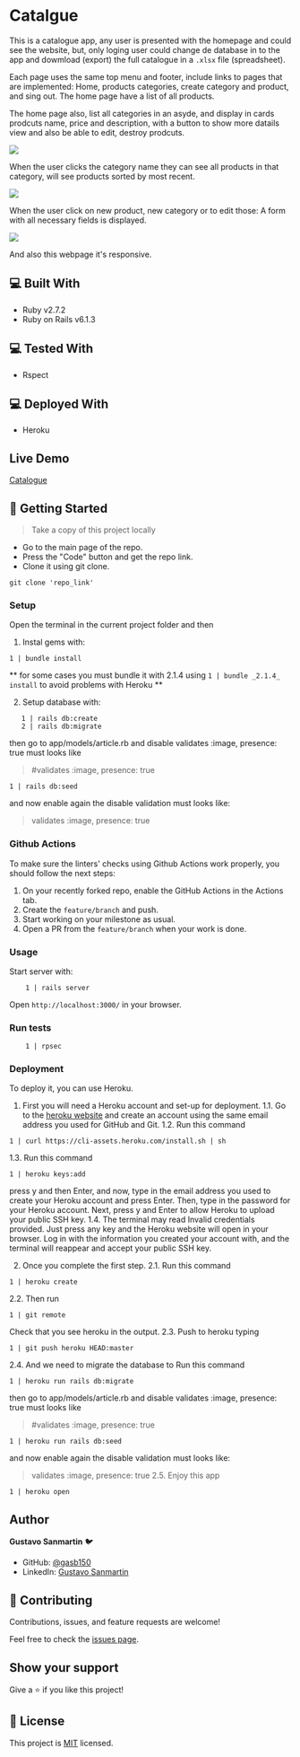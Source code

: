 # Catalgue
This is a catalogue app, any user is presented with the homepage and could see the website, but, only loging user could change de database in to the app and dowmload (export) the full catalogue in a `.xlsx` file (spreadsheet).

Each page uses the same top menu and footer, include links to pages that are implemented: Home, products categories, create category and product, and sing out. The home page have a list of all products.

  
The home page also, list all categories in an asyde, and display in cards prodcuts name, price and description, with a button to show more datails view and also be able to edit, destroy prodcuts.

   <img src="./app/assets/images/Home.jpg">


When the user clicks the category name they can see all products in that category, will see products sorted by most recent.

<img src="./app/assets/images/category_section.jpg">

When the user click on new product, new category or to edit those:
A form with all necessary fields is displayed.

<img src="./app/assets/images/new_product.jpg">

And also this webpage it's responsive.


## :computer: Built With

- Ruby v2.7.2
- Ruby on Rails v6.1.3

## :computer: Tested With
- Rspect

## :computer: Deployed With
- Heroku

## Live Demo

[Catalogue](https://guarded-eyrie-47853.herokuapp.com/)

## :wrench: Getting Started
> Take a copy of this project locally
- Go to the main page of the repo.
- Press the "Code" button and get the repo link.
- Clone it using git clone. 
```
git clone 'repo_link' 
```

### Setup
Open the terminal in the current project folder and then

1. Instal gems with:

```
1 | bundle install
```
** for some cases you must bundle it with 2.1.4 using ```1 | bundle _2.1.4_ install``` to avoid problems with Heroku **

2. Setup database with:

```
   1 | rails db:create
   2 | rails db:migrate
```
then go to app/models/article.rb and disable  validates :image, presence: true
must looks like 
>  #validates :image, presence: true
```
1 | rails db:seed
```
and now enable again the disable validation
must looks like:
>  validates :image, presence: true

### Github Actions

To make sure the linters' checks using Github Actions work properly, you should follow the next steps:

1. On your recently forked repo, enable the GitHub Actions in the Actions tab.
2. Create the `feature/branch` and push.
3. Start working on your milestone as usual.
4. Open a PR from the `feature/branch` when your work is done.

### Usage

Start server with:

```
    1 | rails server
```

Open `http://localhost:3000/` in your browser.

### Run tests

```
    1 | rpsec
```

### Deployment

To deploy it, you can use Heroku. 
1. First you will need a Heroku account and set-up for deployment.
1.1. Go to the [heroku website](https://www.heroku.com/) and create an account using the same email address you used for GitHub and Git.
1.2. Run this command 
  ```
  1 | curl https://cli-assets.heroku.com/install.sh | sh
  ```
1.3. Run this command
  ```
  1 | heroku keys:add
  ```
press y and then Enter, and now, type in the email address you used to create your Heroku account and press Enter. Then, type in the password for your Heroku account. Next, press y and Enter to allow Heroku to upload your public SSH key.
1.4. The terminal may read Invalid credentials provided. Just press any key and the Heroku website will open in your browser. Log in with the information you created your account with, and the terminal will reappear and accept your public SSH key.

2. Once you complete the first step.
2.1. Run this command
``` 
1 | heroku create
```
2.2. Then run
```
1 | git remote
```
Check that you see heroku in the output.
2.3. Push to heroku typing 
```
1 | git push heroku HEAD:master
```
2.4.
And we need to migrate the database to 
Run this command
```
1 | heroku run rails db:migrate
```
then go to app/models/article.rb and disable  validates :image, presence: true
must looks like 
>  #validates :image, presence: true
```
1 | heroku run rails db:seed
```
and now enable again the disable validation
must looks like:
>  validates :image, presence: true
2.5. Enjoy this app
```
1 | heroku open
```

## Author
**Gustavo Sanmartin** :bird:
- GitHub: [@gasb150](https://github.com/gasb150)
- LinkedIn: [Gustavo Sanmartin](https://www.linkedin.com/in/gustavsanmartin/)

## 🤝 Contributing

Contributions, issues, and feature requests are welcome!

Feel free to check the [issues page](issues/).

## Show your support

Give a ⭐️ if you like this project!


## 📝 License

<p>This project is <a href="LICENSE">MIT</a> licensed.</p>